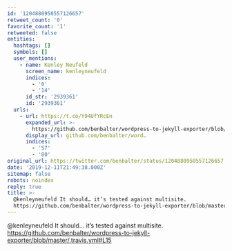 ```yaml
---
id: '1204880950557126657'
retweet_count: '0'
favorite_count: '1'
retweeted: false
entities:
  hashtags: []
  symbols: []
  user_mentions:
    - name: Kenley Neufeld
      screen_name: kenleyneufeld
      indices:
        - '0'
        - '14'
      id_str: '2939361'
      id: '2939361'
  urls:
    - url: https://t.co/Y94UfYRcEn
      expanded_url: >-
        https://github.com/benbalter/wordpress-to-jekyll-exporter/blob/master/.travis.yml#L15
      display_url: github.com/benbalter/word…
      indices:
        - '57'
        - '80'
original_url: https://twitter.com/benbalter/status/1204880950557126657
date: '2019-12-11T21:49:38.000Z'
sitemap: false
robots: noindex
reply: true
title: >-
  @kenleyneufeld It should… it’s tested against multisite.
  https://github.com/benbalter/wordpress-to-jekyll-exporter/blob/master/.travis.yml#L15
---
```


@kenleyneufeld It should… it’s tested against multisite. https://github.com/benbalter/wordpress-to-jekyll-exporter/blob/master/.travis.yml#L15